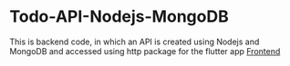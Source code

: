 # Todo-API-Nodejs-MongoDB

This is backend code, in which an API is created using Nodejs and MongoDB and accessed using http package for the flutter app 
[Frontend ](https://github.com/srikrishna0874/Expressive-Responsive-Todo-App)
